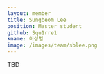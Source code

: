 ```yaml
---
layout: member
title: Sungbeom Lee
position: Master student
github: Squ1rre1
kname: 이성범
image: /images/team/sblee.png
---
```


TBD